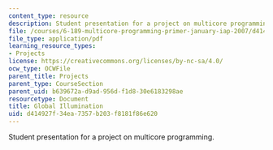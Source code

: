 ```yaml
---
content_type: resource
description: Student presentation for a project on multicore programming.
file: /courses/6-189-multicore-programming-primer-january-iap-2007/d414927f34ea7357b203f8181f86e620_glblilluminatn.pdf
file_type: application/pdf
learning_resource_types:
- Projects
license: https://creativecommons.org/licenses/by-nc-sa/4.0/
ocw_type: OCWFile
parent_title: Projects
parent_type: CourseSection
parent_uid: b639672a-d9ad-956d-f1d8-30e6183298ae
resourcetype: Document
title: Global Illumination
uid: d414927f-34ea-7357-b203-f8181f86e620
---
```

Student presentation for a project on multicore programming.